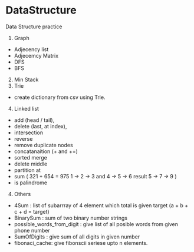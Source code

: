 # DataStructure
Data Structure practice

1. Graph
  - Adjecency list  
  - Adjecemcy Matrix
  - DFS
  - BFS
  
2. Min Stack
3. Trie
  - create dictionary from csv using Trie.
  4. Linked list
  - add (head / tail), 
  - delete (last, at index), 
  - intersection
  - reverse
  - remove duplicate nodes
  - concatanaition (+ and +=)
  - sorted merge
  - delete middle
  - partition at 
  - sum ( 321 + 654 = 975 1 -> 2 -> 3 and 4 -> 5 -> 6 result 5 -> 7 -> 9 )
  - is palindrome
  4. Others
  - 4Sum : list of subarrray of 4 element which total is given target (a + b + c + d = target)
  - BinarySum : sum of two binary number strings
  - possible_words_from_digit : give list of all posible words from given phone number
  - SumOfDigits : give sum of all digits in given number
  - fibonaci_cache: give fibonscii seriese upto n elements.
